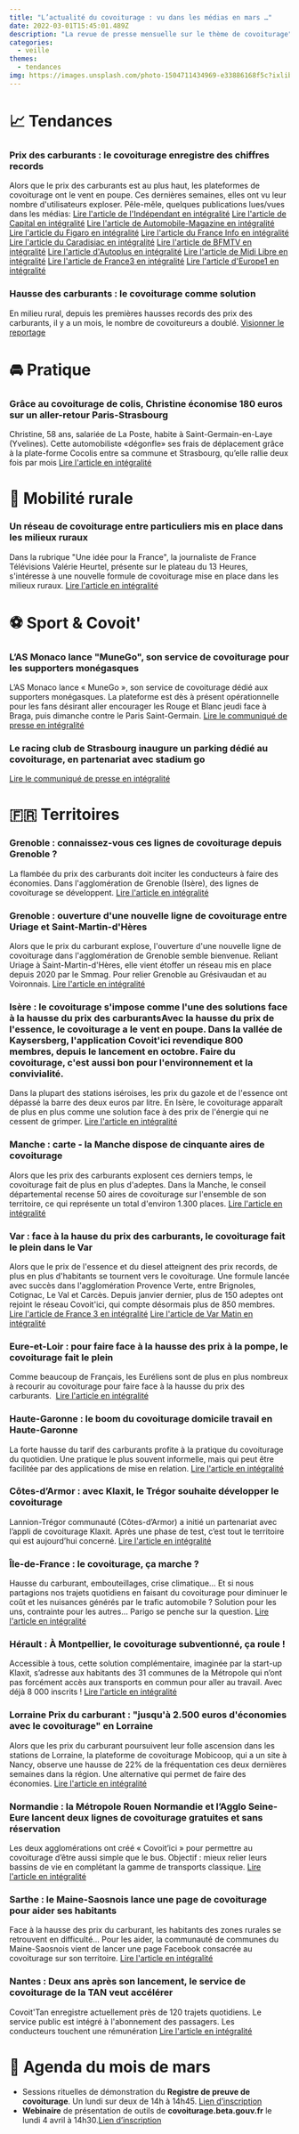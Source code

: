 ```yaml
---
title: "L’actualité du covoiturage : vu dans les médias en mars …"
date: 2022-03-01T15:45:01.489Z
description: "La revue de presse mensuelle sur le thème de covoiturage"
categories:
  - veille
themes:
  - tendances
img: https://images.unsplash.com/photo-1504711434969-e33886168f5c?ixlib=rb-1.2.1&ixid=MnwxMjA3fDB8MHxwaG90by1wYWdlfHx8fGVufDB8fHx8&auto=format&fit=crop&w=870&q=80
---
```


# 📈 Tendances 
### Prix des carburants : le covoiturage enregistre des chiffres records
Alors que le prix des carburants est au plus haut, les plateformes de covoiturage ont le vent en poupe. Ces dernières semaines, elles ont vu leur nombre d'utilisateurs exploser. Pêle-mêle, quelques publications lues/vues dans les médias:
[Lire l'article de l'Indépendant en intégralité](https://www.lindependant.fr/2022/03/10/prix-des-carburants-les-applis-de-covoiturage-enregistrent-des-chiffres-records-10161320.php)
[Lire l'article de Capital en intégralité](https://www.capital.fr/entreprises-marches/le-nombre-dutilisateurs-dapplis-de-covoiturage-explose-depuis-la-hausse-des-prix-des-carburants-1430703)
[Lire l'article de Automobile-Magazine en intégralité](https://www.automobile-magazine.fr/toute-l-actualite/article/33051-covoiturage-les-francais-en-sont-fous)
[Lire l'article du Figaro en intégralité](https://www.lefigaro.fr/conso/comparateurs-de-carburant-covoiturage-ces-applications-enregistrent-une-hausse-record-du-nombre-de-nouveaux-utilisateurs-20220314)
[Lire l'article du France Info en intégralité](https://www.francetvinfo.fr/economie/automobile/essence/hausse-des-prix-du-carburant-le-covoiturage-seduit-de-plus-en-plus-lesautomobilistes_5030201.html)
[Lire l'article du Caradisiac en intégralité](https://www.caradisiac.com/covoiturage-le-nombre-de-places-proposees-explose-195394.htm)
[Lire l'article de BFMTV en intégralité](https://www.bfmtv.com/auto/en-covoiturage-a-velo-ou-a-cheval-ces-francais-s-organisent-face-a-la-hausse-du-prix-de-l-essence_AN-202203300003.html)
[Lire l'article d'Autoplus en intégralité](https://www.autoplus.fr/actualite/covoiturage-succes-fou-quelques-semaines-562276.html#item=1)
[Lire l'article de Midi Libre en intégralité](https://www.midilibre.fr/2022/03/15/flambee-des-prix-des-carburants-covoiturage-velo-pour-depenser-moins-ils-repensent-les-trajets-du-quotidien-10171430.php)
[Lire l'article de France3 en intégralité](https://france3-regions.francetvinfo.fr/bretagne/ille-et-vilaine/avec-la-hausse-du-prix-de-l-essence-le-covoiturage-fait-le-plein-2514248.html)
[Lire l'article d'Europe1 en intégralité](https://www.europe1.fr/economie/hausse-des-prix-des-carburants-le-covoiturage-grand-vainqueur-de-laugmentation-4102072)

### Hausse des carburants : le covoiturage comme solution
En milieu rural, depuis les premières hausses records des prix des carburants, il y a un mois, le nombre de covoitureurs a doublé.
[Visionner le reportage](https://www.tf1.fr/tf1/jt-13h/videos/haute-loire-le-covoiturage-comme-solution-65785963.html)

# 🚘 Pratique
### Grâce au covoiturage de colis, Christine économise 180 euros sur un aller-retour Paris-Strasbourg
Christine, 58 ans, salariée de La Poste, habite à Saint-Germain-en-Laye (Yvelines). Cette automobiliste «dégonfle» ses frais de déplacement grâce à la plate-forme Cocolis entre sa commune et Strasbourg, qu’elle rallie deux fois par mois
[Lire l'article en intégralité](https://www.leparisien.fr/economie/budget-auto-grace-au-covoiturage-de-colis-christine-economise-180-euros-sur-un-aller-retour-paris-strasbourg-21-03-2022-JFIPA5TQKVFMJCHVXHGRABNFB4.php)

# 🌻 Mobilité rurale
### Un réseau de covoiturage entre particuliers mis en place dans les milieux ruraux
Dans la rubrique "Une idée pour la France", la journaliste de France Télévisions Valérie Heurtel, présente sur le plateau du 13 Heures, s'intéresse à une nouvelle formule de covoiturage mise en place dans les milieux ruraux.
[Lire l'article en intégralité](https://www.francetvinfo.fr/economie/transports/initiatives-un-reseau-decovoiturageentre-particuliers-mis-en-place-dans-les-milieux-ruraux_5042515.html)

# ⚽️ Sport & Covoit'
### L’AS Monaco lance "MuneGo", son service de covoiturage pour les supporters monégasques
L’AS Monaco lance « MuneGo », son service de covoiturage dédié aux supporters monégasques. La plateforme est dès à présent opérationnelle pour les fans désirant aller encourager les Rouge et Blanc jeudi face à Braga, puis dimanche contre le Paris Saint-Germain.
[Lire le communiqué de presse en intégralité](https://www.asmonaco.com/las-monaco-lance-son-service-de-covoiturage-munego/)
### Le racing club de Strasbourg inaugure un parking dédié au covoiturage, en partenariat avec stadium go
[Lire le communiqué de presse en intégralité](https://www.rcstrasbourgalsace.fr/le-racing-inaugure-un-parking-dedie-au-covoiturage-en-partenariat-avec-stadium-go/)


# 🇫🇷 Territoires 
### Grenoble : connaissez-vous ces lignes de covoiturage depuis Grenoble ?
La flambée du prix des carburants doit inciter les conducteurs à faire des économies. Dans l'agglomération de Grenoble (Isère), des lignes de covoiturage se développent.
[Lire l'article en intégralité](https://actu.fr/auvergne-rhone-alpes/grenoble_38185/hausse-du-prix-des-carburants-connaissez-vous-les-lignes-de-covoiturage-depuis-grenoble_49306593.html)
### Grenoble : ouverture d'une nouvelle ligne de covoiturage entre Uriage et Saint-Martin-d'Hères
Alors que le prix du carburant explose, l'ouverture d'une nouvelle ligne de covoiturage dans l'agglomération de Grenoble semble bienvenue. Reliant Uriage à Saint-Martin-d'Hères, elle vient étoffer un réseau mis en place depuis 2020 par le Smmag. Pour relier Grenoble au Grésivaudan et au Voironnais.
[Lire l'article en intégralité](https://france3-regions.francetvinfo.fr/auvergne-rhone-alpes/isere/grenoble/grenoble-ouverture-d-une-nouvelle-ligne-de-covoiturage-entre-uriage-et-saint-martin-d-heres-2491189.html)
### Isère : le covoiturage s'impose comme l'une des solutions face à la hausse du prix des carburantsAvec la hausse du prix de l'essence, le covoiturage a le vent en poupe. Dans la vallée de Kaysersberg, l'application Covoit'ici revendique 800 membres, depuis le lancement en octobre. Faire du covoiturage, c'est aussi bon pour l'environnement et la convivialité.
Dans la plupart des stations iséroises, les prix du gazole et de l'essence ont dépassé la barre des deux euros par litre. En Isère, le covoiturage apparaît de plus en plus comme une solution face à des prix de l'énergie qui ne cessent de grimper.
[Lire l'article en intégralité](https://www.francebleu.fr/infos/economie-social/en-isere-le-covoiturage-s-impose-comme-l-une-des-solutions-a-la-hausse-du-prix-des-carburants-1646831465)
### Manche : carte - la Manche dispose de cinquante aires de covoiturage
Alors que les prix des carburants explosent ces derniers temps, le covoiturage fait de plus en plus d'adeptes. Dans la Manche, le conseil départemental recense 50 aires de covoiturage sur l'ensemble de son territoire, ce qui représente un total d'environ 1.300 places.
[Lire l'article en intégralité](https://www.francebleu.fr/infos/transports/carte-la-manche-dispose-de-50-aires-de-covoiturage-1646836469)
### Var : face à la hause du prix des carburants, le covoiturage fait le plein dans le Var
Alors que le prix de l'essence et du diesel atteignent des prix records, de plus en plus d'habitants se tournent vers le covoiturage. Une formule lancée avec succès dans l'agglomération Provence Verte, entre Brignoles, Cotignac, Le Val et Carcès. Depuis janvier dernier, plus de 150 adeptes ont rejoint le réseau Covoit'ici, qui compte désormais plus de 850 membres.
[Lire l'article de France 3 en intégralité](https://france3-regions.francetvinfo.fr/provence-alpes-cote-d-azur/var/brignoles/face-a-la-hause-du-prix-des-carburants-le-covoiturage-fait-le-plein-dans-le-var-2506619.html)
[Lire l'article de Var Matin en intégralité](https://www.varmatin.com/automobile/soucis-de-deplacements-en-provence-verte-on-mise-sur-le-covoiturage-743504)
### Eure-et-Loir : pour faire face à la hausse des prix à la pompe, le covoiturage fait le plein
Comme beaucoup de Français, les Euréliens sont de plus en plus nombreux à recourir au covoiturage pour faire face à la hausse du prix des carburants. 
[Lire l'article en intégralité](https://www.lechorepublicain.fr/chartres-28000/actualites/en-eure-et-loir-pour-faire-face-a-la-hausse-des-prix-a-la-pompe-le-covoiturage-fait-le-plein_14099585/)
### Haute-Garonne : le boom du covoiturage domicile travail en Haute-Garonne
La forte hausse du tarif des carburants profite à la pratique du covoiturage du quotidien. Une pratique le plus souvent informelle, mais qui peut être facilitée par des applications de mise en relation.
[Lire l'article en intégralité](https://www.ladepeche.fr/2022/03/28/carburant-cher-le-boom-du-covoiturage-domicile-travail-en-haute-garonne-10200120.php)
### Côtes-d’Armor : avec Klaxit, le Trégor souhaite développer le covoiturage
Lannion-Trégor communauté (Côtes-d’Armor) a initié un partenariat avec l’appli de covoiturage Klaxit. Après une phase de test, c’est tout le territoire qui est aujourd’hui concerné.
[Lire l'article en intégralité](https://www.ouest-france.fr/bretagne/lannion-22300/avec-klaxit-le-tregor-souhaite-developper-le-covoiturage-de0f02b6-994a-11ec-96ec-b023ef3e09eb)
### Île-de-France : le covoiturage, ça marche ?
Hausse du carburant, embouteillages, crise climatique… Et si nous partagions nos trajets quotidiens en faisant du covoiturage pour diminuer le coût et les nuisances générés par le trafic automobile ? Solution pour les uns, contrainte pour les autres… Parigo se penche sur la question.
[Lire l'article en intégralité](https://france3-regions.francetvinfo.fr/paris-ile-de-france/parigo-le-covoiturage-ca-marche-2511384.html)
### Hérault : À Montpellier, le covoiturage subventionné, ça roule !
Accessible à tous, cette solution complémentaire, imaginée par la start-up Klaxit, s’adresse aux habitants des 31 communes de la Métropole qui n’ont pas forcément accès aux transports en commun pour aller au travail. Avec déjà 8 000 inscrits !
[Lire l'article en intégralité](https://dis-leur.fr/mobilites-actives-a-montpellier-le-covoiturage-subventionne-ca-paie/)
### Lorraine Prix du carburant : "jusqu'à 2.500 euros d'économies avec le covoiturage" en Lorraine
Alors que les prix du carburant poursuivent leur folle ascension dans les stations de Lorraine, la plateforme de covoiturage Mobicoop, qui a un site à Nancy, observe une hausse de 22% de la fréquentation ces deux dernières semaines dans la région. Une alternative qui permet de faire des économies.
[Lire l'article en intégralité](https://www.francebleu.fr/infos/societe/prix-du-carburant-jusqu-a-2-500-euros-d-economies-avec-le-covoiturage-selon-cette-plateforme-1646818750)
### Normandie : la Métropole Rouen Normandie et l’Agglo Seine-Eure lancent deux lignes de covoiturage gratuites et sans réservation
Les deux agglomérations ont créé « Covoit’ici » pour permettre au covoiturage d’être aussi simple que le bus. Objectif : mieux relier leurs bassins de vie en complétant la gamme de transports classique.
[Lire l'article en intégralité](https://www.leparisien.fr/seine-maritime-76/la-metropole-rouen-normandie-et-lagglo-seine-eure-lancent-deux-lignes-de-covoiturage-gratuites-et-sans-reservation-29-03-2022-KNK33Q2FINCBXFT4XCEDE4LFL4.php)
### Sarthe : le Maine-Saosnois lance une page de covoiturage pour aider ses habitants
Face à la hausse des prix du carburant, les habitants des zones rurales se retrouvent en difficulté... Pour les aider, la communauté de communes du Maine-Saosnois vient de lancer une page Facebook consacrée au covoiturage sur son territoire.
[Lire l'article en intégralité](https://www.francebleu.fr/infos/faits-divers-justice/hausse-des-prix-du-carburant-le-maine-saosnois-lance-une-page-de-covoiturage-pour-aider-ses-1646920889)
### Nantes : Deux ans après son lancement, le service de covoiturage de la TAN veut accélérer
Covoit'Tan enregistre actuellement près de 120 trajets quotidiens. Le service public est intégré à l'abonnement des passagers. Les conducteurs touchent une rémunération
[Lire l'article en intégralité](https://www.20minutes.fr/nantes/3261511-20220330-nantes-deux-ans-apres-lancement-service-covoiturage-tan-veut-accelerer)


# 📅 Agenda du mois de mars 
- Sessions rituelles de démonstration du **Registre de preuve de covoiturage**. Un lundi sur deux de 14h à 14h45. [Lien d’inscription](https://app.livestorm.co/dinum-12/demo-hedbo-du-rpc?type=detailed)
- **Webinaire** de présentation de outils de **covoiturage.beta.gouv.fr** le lundi 4 avril à 14h30.[Lien d’inscription](https://app.livestorm.co/dinum-12/covoituragebetagouvfr-le-registre-de-preuve-de-covoiturage-et-les-autres-services?type=detailed)

